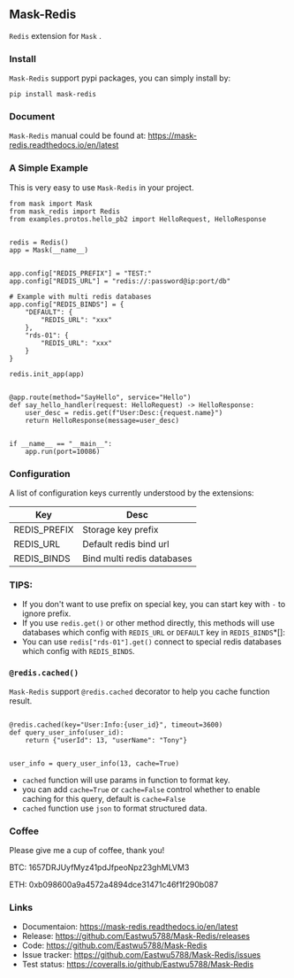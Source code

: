 ## Mask-Redis

`Redis` extension for `Mask` .

### Install

`Mask-Redis` support pypi packages, you can simply install by:

```
pip install mask-redis
```

### Document

`Mask-Redis` manual could be found at:  https://mask-redis.readthedocs.io/en/latest


### A Simple Example

This is very easy to use `Mask-Redis` in your project.

```
from mask import Mask
from mask_redis import Redis
from examples.protos.hello_pb2 import HelloRequest, HelloResponse


redis = Redis()
app = Mask(__name__)


app.config["REDIS_PREFIX"] = "TEST:"
app.config["REDIS_URL"] = "redis://:password@ip:port/db"

# Example with multi redis databases
app.config["REDIS_BINDS"] = {
    "DEFAULT": {
        "REDIS_URL": "xxx"
    }, 
    "rds-01": {
        "REDIS_URL": "xxx"
    }
}

redis.init_app(app)


@app.route(method="SayHello", service="Hello")
def say_hello_handler(request: HelloRequest) -> HelloResponse:
    user_desc = redis.get(f"User:Desc:{request.name}")
    return HelloResponse(message=user_desc)


if __name__ == "__main__":
    app.run(port=10086)
```

### Configuration

A list of configuration keys currently understood by the extensions:

| Key  | Desc |
| ---- | ---- |
| REDIS_PREFIX | Storage key prefix |
| REDIS_URL | Default redis bind url |
| REDIS_BINDS | Bind multi redis databases  |


### TIPS:

* If you don't want to use prefix on special key, you can start key with `-` to ignore prefix.
* If you use `redis.get()` or other method directly, this methods will use databases which config with  `REDIS_URL` or `DEFAULT` key in `REDIS_BINDS`*[]: 
* You can use `redis["rds-01"].get()` connect to special redis databases which config with `REDIS_BINDS`.  


### `@redis.cached()`

`Mask-Redis` support `@redis.cached` decorator to help you cache function result.

```

@redis.cached(key="User:Info:{user_id}", timeout=3600)
def query_user_info(user_id):
    return {"userId": 13, "userName": "Tony"}


user_info = query_user_info(13, cache=True)
``` 

* `cached` function will use params in function to format key.
* you can add `cache=True` or `cache=False` control whether to enable caching for this query, default is `cache=False`
* `cached` function use `json` to format structured data.

### Coffee

Please give me a cup of coffee, thank you!

BTC: 1657DRJUyfMyz41pdJfpeoNpz23ghMLVM3

ETH: 0xb098600a9a4572a4894dce31471c46f1f290b087

### Links

* Documentaion: https://mask-redis.readthedocs.io/en/latest
* Release: https://github.com/Eastwu5788/Mask-Redis/releases
* Code: https://github.com/Eastwu5788/Mask-Redis
* Issue tracker: https://github.com/Eastwu5788/Mask-Redis/issues
* Test status: https://coveralls.io/github/Eastwu5788/Mask-Redis
